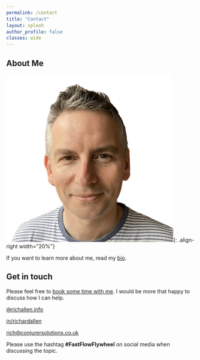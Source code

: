 ```yaml
---
permalink: /contact
title: "Contact"
layout: splash
author_profile: false
classes: wide
---
```


## About Me

![Profile photo of Rich](/assets/images/profiles/Rich_Allen_Profile_-_Cropped_Square_-no_bg_446x446.png){: .align-right width="20%"}

If you want to learn more about me, read my [bio](https://richallen.info/bio).

## Get in touch

Please feel free to [book some time with me](https://app.reclaim.ai/m/richard-allen/high-priority-meeting). I would be more that happy to discuss how I can help.

<i class="fa-brands fa-bluesky" title="Blue Sky"></i>
[@richallen.info](https://bsky.app/profile/richallen.info)

<i class="fa-brands fa-linkedin" title="LinkedIn"></i>
[in/richardallen](https://www.linkedin.com/in/richardallen/)  

<i class="fas fa-envelope" title="Email"></i>
[rich@conjurersolutions.co.uk](mailto:rich@conjurersolutions.co.uk)

Please use the hashtag **#FastFlowFlywheel** on social media when discussing the topic.
